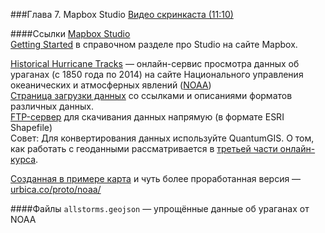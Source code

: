 ###Глава 7. Mapbox Studio
[Видео скринкаста (11:10)](https://vimeo.com/minikarma/geotalk-chapter7)

####Ссылки
[Mapbox Studio](http://mapbox.com/studio/)  
[Getting Started](https://www.mapbox.com/help/getting-started-mapbox-studio-1/) в справочном разделе про Studio на сайте Mapbox.

[Historical Hurricane Tracks](https://www.coast.noaa.gov/hurricanes/) — онлайн-сервис просмотра данных об ураганах (с 1850 года по 2014) на сайте Национального управления океанических и атмосферных явлений ([NOAA](http://noaa.gov))  
[Страница загрузки данных](https://www.ncdc.noaa.gov/ibtracs/index.php?name=wmo-data) со ссылками и описаниями форматов различных данных.  
[FTP-сервер](ftp://eclipse.ncdc.noaa.gov/pub/ibtracs/v03r07/all/shp/) для скачивания данных напрямую (в формате ESRI Shapefile)  
Совет: Для конвертирования данных используйте QuantumGIS. О том, как работать с геоданными рассматривается в [третьей части онлайн-курса](https://github.com/minikarma/geotalk/tree/master/chapter3).  

[Созданная в примере карта](https://api.mapbox.com/styles/v1/minikarma/cihd6giv100epjnkx6th6de6u.html?title=true&access_token=pk.eyJ1IjoibWluaWthcm1hIiwiYSI6IkRjTUFYdGsifQ.30RhErOKbQvLJ1kOnAl73A#2.71/23.07/-85.06) и чуть более проработанная версия — [urbica.co/proto/noaa/](http://urbica.co/proto/noaa/)  

####Файлы
`allstorms.geojson` — упрощённые данные об ураганах от NOAA
